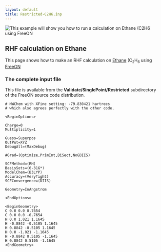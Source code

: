 ```yaml
---
layout: default
title: Restricted-C2H6.inp
---
```


![This example will show you how to run a calculation on [Ethane](http://en.wikipedia.org/Ethane) (C<sub>2</sub>H<sub>6</sub> using [FreeON](http://freeon.org) ](C2h6_eldens.png "This example will show you how to run a calculation on Ethane (C2H6 using FreeON ")

RHF calculation on Ethane
-------------------------

This page shows how to make an RHF calculation on [Ethane](http://en.wikipedia.org/Ethane) (C<sub>2</sub>H<sub>6</sub> using [FreeON](http://freeon.org)

### The complete input file

This file is available from the **Validate/SinglePoint/Restricted** subdirectory of the FreeON source code distribution.


    # NWChem with XFine setting: -79.830421 hartrees
    # which also agrees perfectly with the other code.

    <BeginOptions>

    Charge=0
    Multiplicity=1

    Guess=Superpos
    OutPut=XYZ
    DebugAll=(MaxDebug)

    #Grad=(Optimize,PrimInt,BiSect,NoGDIIS)

    SCFMethod=(RH)
    BasisSets=(6-31G*)
    ModelChem=(B3LYP)
    Accuracy=(VeryTight)
    SCFConvergence=(DIIS)

    Geometry=InAngstrom

    <EndOptions>

    <BeginGeometry>
    C 0.0 0.0 0.7654
    C 0.0 0.0 -0.7654
    H 0.0 1.021 1.1645
    H -0.8842 -0.5105 1.1645
    H 0.8842 -0.5105 1.1645
    H 0.0 -1.021 -1.1645
    H -0.8842 0.5105 -1.1645
    H 0.8842 0.5105 -1.1645
    <EndGeometry>
